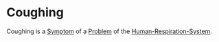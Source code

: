 # Coughing

Coughing is a [Symptom](600048.md) of a [Problem](600029.md) of the [Human-Respiration-System](404.md).